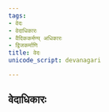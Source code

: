 ```yaml
---
tags:
- वेदः
- वेदाधिकारः
- वैदिककर्मण्य् अधिकारः
- द्विजकर्माणि
title: वेदः
unicode_script: devanagari

---
```


<div class="js_include " url="/vedAH_yajuH/taittirIyam/sUtram/ApastambaH/dharma-sUtram/vishvAsa-prastutiH/2/04/08/10_ShaDango_vedaH.md"  newLevelForH1="4"  > </div>
  
<div class="js_include " url="/vedAH_yajuH/taittirIyam/sUtram/ApastambaH/dharma-sUtram/vishvAsa-prastutiH/2/04/08/11_ChandaH_kalpo_vyAkaraNa~n.md"  newLevelForH1="4"  > </div>
  
<div class="js_include " url="/vedAH_yajuH/taittirIyam/sUtram/ApastambaH/dharma-sUtram/vishvAsa-prastutiH/2/04/08/12_shabdArthArambhaNAnAn_tu_karmaNAM.md"  newLevelForH1="4"  > </div>
  
<div class="js_include " url="/vedAH_yajuH/taittirIyam/sUtram/ApastambaH/dharma-sUtram/vishvAsa-prastutiH/2/04/08/13_angAnAn_tu_pradhAnairavyapadesha.md"  newLevelForH1="4"  > </div>
  

## वेदाधिकारः
<div class="js_include " url="/vedAH_yajuH/taittirIyam/sUtram/ApastambaH/dharma-sUtram/vishvAsa-prastutiH/1/01/01/06_ashUdrANAmaduShTakarmaNAmupAyanaM_vedAdhyayanamagnyAdheyam_phalavanti.md"  newLevelForH1="4"  > </div>
  